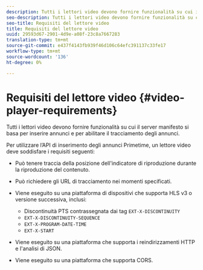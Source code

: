 ```yaml
---
description: Tutti i lettori video devono fornire funzionalità su cui il server manifesto si basa per inserire annunci e per abilitare il tracciamento degli annunci.
seo-description: Tutti i lettori video devono fornire funzionalità su cui il server manifesto si basa per inserire annunci e per abilitare il tracciamento degli annunci.
seo-title: Requisiti del lettore video
title: Requisiti del lettore video
uuid: 29593d67-2901-4d9e-a08f-23c8a7667283
translation-type: tm+mt
source-git-commit: e437f4143fb939f46d106c64efc391137c33fe17
workflow-type: tm+mt
source-wordcount: '136'
ht-degree: 0%

---
```



# Requisiti del lettore video {#video-player-requirements}

Tutti i lettori video devono fornire funzionalità su cui il server manifesto si basa per inserire annunci e per abilitare il tracciamento degli annunci.

Per utilizzare l’API di inserimento degli annunci Primetime, un lettore video deve soddisfare i requisiti seguenti:

* Può tenere traccia della posizione dell&#39;indicatore di riproduzione durante la riproduzione del contenuto.
* Può richiedere gli URL di tracciamento nei momenti specificati.
* Viene eseguito su una piattaforma di dispositivi che supporta HLS v3 o versione successiva, inclusi:

   * Discontinuità PTS contrassegnata dai tag `EXT-X-DISCONTINUITY`
   * `EXT-X-DISCONTINUITY-SEQUENCE`
   * `EXT-X-PROGRAM-DATE-TIME`
   * `EXT-X-START`

* Viene eseguito su una piattaforma che supporta i reindirizzamenti HTTP e l&#39;analisi di JSON.
* Viene eseguito su una piattaforma che supporta CORS.